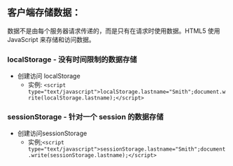  客户端存储数据：
 ------
 数据不是由每个服务器请求传递的，而是只有在请求时使用数据。HTML5 使用 JavaScript 来存储和访问数据。
 
### localStorage - 没有时间限制的数据存储
* 创建访问 localStorage
  * 实例: `<script type="text/javascript">localStorage.lastname="Smith";document.write(localStorage.lastname);</script>`
### sessionStorage - 针对一个 session 的数据存储
* 创建访问sessionStorage
  * 实例;`<script type="text/javascript">sessionStorage.lastname="Smith";document.write(sessionStorage.lastname);</script>`

